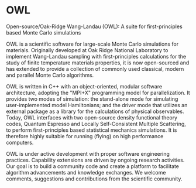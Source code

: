 # OWL
Open-source/Oak-Ridge Wang-Landau (OWL): A suite for first-principles based Monte Carlo simulations

OWL is a scientific software for large-scale Monte Carlo simulations for materials. Originally developed at Oak Ridge National Laboratory to implement Wang-Landau sampling with first-principles calculations for the study of finite temperature materials properties, it is now open-sourced and has extended to provide a collection of commonly used classical, modern and parallel Monte Carlo algorithms.

OWL is written in C++ with an object-oriented, modular software architecture, adopting the "MPI+X" programming model for parallelization. It provides two modes of simulation: the stand-alone mode for simulating user-implemented model Hamiltonians; and the driver mode that utilizes an external package as a library for the calculations of physical observables. Today, OWL interfaces with two open-source density functional theory codes, Quantum Espresso and Locally Self-Consistent Multiple Scattering, to perform first-principles based statistical mechanics simulations. It is therefore highly suitable for running (flying) on high performance computers.

OWL is under active development with proper software engineering practices. Capability extensions are driven by ongoing research activities. Our goal is to build a community code and create a platform to facilitate algorithm advancements and knowledge exchanges. We welcome comments, suggestions and contributions from the scientific community.
